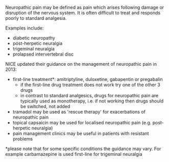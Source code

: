 Neuropathic pain may be defined as pain which arises following damage or disruption of the nervous system. It is often difficult to treat and responds poorly to standard analgesia.  
  
Examples include:  
* diabetic neuropathy
* post\-herpetic neuralgia
* trigeminal neuralgia
* prolapsed intervertebral disc

  
NICE updated their guidance on the management of neuropathic pain in 2013:  
* first\-line treatment\*: amitriptyline, duloxetine, gabapentin or pregabalin
	+ if the first\-line drug treatment does not work try one of the other 3 drugs
	+ in contrast to standard analgesics, drugs for neuropathic pain are typically used as monotherapy, i.e. if not working then drugs should be switched, not added
* tramadol may be used as 'rescue therapy' for exacerbations of neuropathic pain
* topical capsaicin may be used for localised neuropathic pain (e.g. post\-herpetic neuralgia)
* pain management clinics may be useful in patients with resistant problems

  
\*please note that for some specific conditions the guidance may vary. For example carbamazepine is used first\-line for trigeminal neuralgia